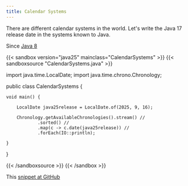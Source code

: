 ```yaml
---
title: Calendar Systems
---
```


There are different calendar systems in the world. Let's write the Java 17
release date in the systems known to Java.

Since [Java 8](/jdk/8/)

{{< sandbox version="java25" mainclass="CalendarSystems" >}}
{{< sandboxsource "CalendarSystems.java" >}}

import java.time.LocalDate;
import java.time.chrono.Chronology;

public class CalendarSystems {

	void main() {

		LocalDate java25release = LocalDate.of(2025, 9, 16);

		Chronology.getAvailableChronologies().stream() //
				.sorted() //
				.map(c -> c.date(java25release)) //
				.forEach(IO::println);

	}

}

{{< /sandboxsource >}}
{{< /sandbox >}}

This [snippet at GitHub](https://github.com/marchof/io.javaalmanac.snippets/tree/master/src/main/java/io/javaalmanac/snippets/time/CalendarSystems.java)
